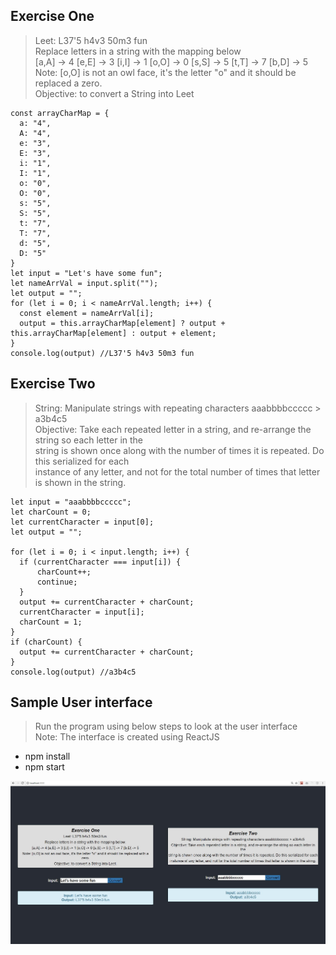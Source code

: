 ## Exercise One
>Leet: L37'5 h4v3 50m3 fun  
Replace letters in a string with the mapping below  
[a,A] -> 4 [e,E] -> 3 [i,I] -> 1 [o,O] -> 0 [s,S] -> 5 [t,T] -> 7 [b,D] -> 5  
Note: [o,O] is not an owl face, it's the letter "o" and it should be replaced a zero.  
Objective: to convert a String into Leet

```
const arrayCharMap = {
  a: "4",
  A: "4",
  e: "3",
  E: "3",
  i: "1",
  I: "1",
  o: "0",
  O: "0",
  s: "5",
  S: "5",
  t: "7",
  T: "7",
  d: "5",
  D: "5"
}
let input = "Let's have some fun";
let nameArrVal = input.split("");
let output = "";
for (let i = 0; i < nameArrVal.length; i++) {
  const element = nameArrVal[i];
  output = this.arrayCharMap[element] ? output + this.arrayCharMap[element] : output + element;
}
console.log(output) //L37'5 h4v3 50m3 fun
```

## Exercise Two
>String: Manipulate strings with repeating characters aaabbbbccccc > a3b4c5  
Objective: Take each repeated letter in a string, and re-arrange the string so each letter in the  
string is shown once along with the number of times it is repeated. Do this serialized for each  
instance of any letter, and not for the total number of times that letter is shown in the string.  

```
let input = "aaabbbbccccc";
let charCount = 0;
let currentCharacter = input[0];
let output = "";

for (let i = 0; i < input.length; i++) {
  if (currentCharacter === input[i]) {
      charCount++;
      continue;
  }
  output += currentCharacter + charCount;
  currentCharacter = input[i];
  charCount = 1;
}
if (charCount) {
  output += currentCharacter + charCount;
}
console.log(output) //a3b4c5
```

## Sample User interface 
> Run the program using below steps to look at the user interface  
Note: The interface is created using ReactJS
- npm install
- npm start

![Screenshot](./public/screenshot.jpg)

